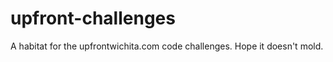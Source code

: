 upfront-challenges
==================

A habitat for the upfrontwichita.com code challenges.  Hope it doesn't mold.
